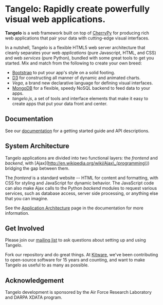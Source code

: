 # Tangelo: Rapidly create powerfully visual web applications.

**Tangelo** is a web framework built on top of
[CherryPy](http://www.cherrypy.org/) for producing rich web applications
that pair your data with cutting-edge visual interfaces.

In a nutshell, Tangelo is a flexible HTML5 web server architecture that cleanly separates
your web *applications* (pure Javascript, HTML, and CSS) and web *services*
(pure Python), bundled with some great tools to get you started. Mix and match
from the following to create your own breed:

* [Bootstrap](http://twitter.github.io/bootstrap/) to put your app's style on a solid
footing.
* [D3](http://d3js.org) for constructing all manner of dynamic and animated charts.
* *Vega*, a brand new declarative language for defining visual interfaces.
* [MongoDB](http://www.mongodb.org) for a flexible, speedy NoSQL backend to feed
data to your apps.
* *tangelo.js*, a set of tools and interface elements that make it easy to create
apps that put your data front and center.

## Documentation

See our [documentation](http://tangelo.readthedocs.org/) for a getting started guide
and API descriptions.

## System Architecture

Tangelo applications are divided into two functional layers: the *frontend*
and *backend*, with [Ajax](http://en.wikipedia.org/wiki/Ajax\_(programming\))
bridging the gap between them.

The *frontend* is a standard website -- HTML for content and formatting, with
CSS for styling and JavaScript for dynamic behavior.  The JavaScript code can
also make Ajax calls to the Python *backend* modules to request various
services, such as database access, server side processing, or anything else that
you can imagine.

See the [Application
Architecture](https://tangelo.readthedocs.org/en/latest/architecture.html) page in the
documentation for more information.

## Get Involved

Please join our [mailing list](http://public.kitware.com/cgi-bin/mailman/listinfo/tangelo-users)
to ask questions about setting up and using Tangelo.

Fork our repository and do great things. At [Kitware](http://www.kitware.com),
we've been contributing to open-source software for 15 years and counting, and
want to make Tangelo as useful to as many as possible.

## Acknowledgement

Tangelo development is sponsored by the Air Force Research Laboratory and DARPA XDATA program.
